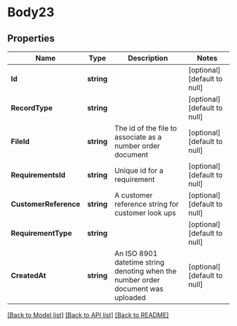 # Body23

## Properties
Name | Type | Description | Notes
------------ | ------------- | ------------- | -------------
**Id** | **string** |  | [optional] [default to null]
**RecordType** | **string** |  | [optional] [default to null]
**FileId** | **string** | The id of the file to associate as a number order document | [optional] [default to null]
**RequirementsId** | **string** | Unique id for a requirement | [optional] [default to null]
**CustomerReference** | **string** | A customer reference string for customer look ups | [optional] [default to null]
**RequirementType** | **string** |  | [optional] [default to null]
**CreatedAt** | **string** | An ISO 8901 datetime string denoting when the number order document was uploaded | [optional] [default to null]

[[Back to Model list]](../README.md#documentation-for-models) [[Back to API list]](../README.md#documentation-for-api-endpoints) [[Back to README]](../README.md)

